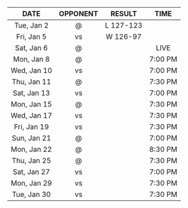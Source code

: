 |    DATE     |        OPPONENT         |  RESULT   |  TIME   |
|:-----------:|:-----------------------:|:---------:|:-------:|
| Tue, Jan 2  |    @ [](/r/thunder)     | L 127-123 |         |
| Fri, Jan 5  |   vs [](/r/utahjazz)    | W 126-97  |         |
| Sat, Jan 6  |     @ [](/r/pacers)     |           |  LIVE   |
| Mon, Jan 8  |     @ [](/r/pacers)     |           | 7:00 PM |
| Wed, Jan 10 | vs [](/r/timberwolves)  |           | 7:00 PM |
| Thu, Jan 11 |    @ [](/r/mkebucks)    |           | 7:30 PM |
| Sat, Jan 13 |    vs [](/r/rockets)    |           | 7:00 PM |
| Mon, Jan 15 | @ [](/r/torontoraptors) |           | 7:30 PM |
| Wed, Jan 17 |   vs [](/r/nbaspurs)    |           | 7:30 PM |
| Fri, Jan 19 | vs [](/r/denvernuggets) |           | 7:30 PM |
| Sun, Jan 21 |    @ [](/r/rockets)     |           | 7:00 PM |
| Mon, Jan 22 |   @ [](/r/mavericks)    |           | 8:30 PM |
| Thu, Jan 25 |      @ [](/r/heat)      |           | 7:30 PM |
| Sat, Jan 27 |  vs [](/r/laclippers)   |           | 7:00 PM |
| Mon, Jan 29 | vs [](/r/nolapelicans)  |           | 7:30 PM |
| Tue, Jan 30 |    vs [](/r/pacers)     |           | 7:30 PM |